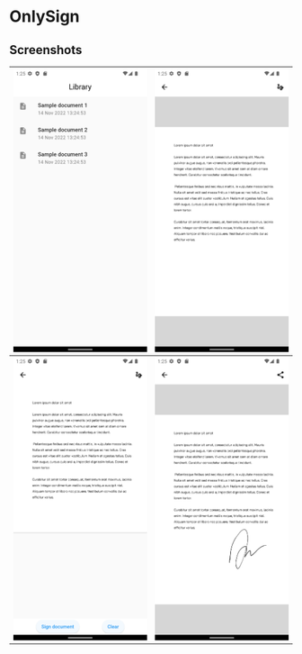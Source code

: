 # OnlySign

## Screenshots

| ![](/screenshots/Screenshot_1668407105.png) | ![](/screenshots/Screenshot_1668407116.png) |
| ------------------------------------------- | ------------------------------------------- |
| ![](/screenshots/Screenshot_1668407160.png) | ![](/screenshots/Screenshot_1668407140.png) |
